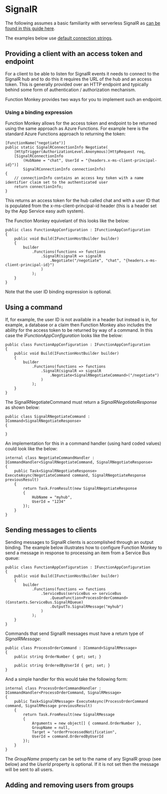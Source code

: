# SignalR

The following assumes a basic familiarity with serverless SignalR as [can be found in this guide here](https://docs.microsoft.com/en-us/azure/azure-signalr/signalr-concept-azure-functions).

The examples below use [default connection strings](/crosscutting/connectionStrings.md).

## Providing a client with an access token and endpoint

For a client to be able to listen for SignalR events it needs to connect to the SignalR hub and to do this it requires the URL of the hub and an access token. This is generally provided over an HTTP endpoint and typically behind some form of authentication / authorization mechanism.

Function Monkey provides two ways for you to implement such an endpoint.

### Using a binding expression

Function Monkey allows for the access token and endpoint to be returned using the same approach as Azure Functions. For example here is the standard Azure Functions approach to returning the token:

    [FunctionName("negotiate")]
    public static SignalRConnectionInfo Negotiate(
        [HttpTrigger(AuthorizationLevel.Anonymous)]HttpRequest req, 
        [SignalRConnectionInfo
            (HubName = "chat", UserId = "{headers.x-ms-client-principal-id}")]
            SignalRConnectionInfo connectionInfo)
    {
        // connectionInfo contains an access key token with a name identifier claim set to the authenticated user
        return connectionInfo;
    }

This returns an access token for the hub called chat and with a user ID that is populated from the x-ms-client-principal-id header (this is a header set by the App Service easy auth system).

The Function Monkey equivelant of this looks like the below:

    public class FunctionAppConfiguration : IFunctionAppConfiguration
    {
        public void Build(IFunctionHostBuilder builder)
        {
            builder
                .Functions(functions => functions
                    .SignalR(signalR => signalR
                        .Negotiate("/negotiate", "chat", "{headers.x-ms-client-principal-id}")
                    )
                );
        }
    }

Note that the user ID binding expression is optional.

## Using a command

If, for example, the user ID is not available in a header but instead is in, for example, a database or a claim then Function Monkey also includes the ability for the access token to be returned by way of a command. In this case the _IFunctionAppConfiguration_ looks like the below:

    public class FunctionAppConfiguration : IFunctionAppConfiguration
    {
        public void Build(IFunctionHostBuilder builder)
        {
            builder
                .Functions(functions => functions
                    .SignalR(signalR => signalR
                        .Negotiate<SignalRNegotiateCommand>("/negotiate")
                    )
                );
        }
    }

The SignalRNegotiateCommand must return a _SignalRNegotiateResponse_ as shown below:

    public class SignalRNegotiateCommand : ICommand<SignalRNegotiateResponse>
    {
        
    }

An implementation for this in a command handler (using hard coded values) could look like the below:

    internal class NegotiateCommandHandler : ICommandHandler<SignalRNegotiateCommand, SignalRNegotiateResponse>
    {
        public Task<SignalRNegotiateResponse> ExecuteAsync(NegotiateCommand command, SignalRNegotiateResponse previousResult)
        {
            return Task.FromResult(new SignalRNegotiateResponse
            {
                HubName = "myhub",
                UserId = "1234"
            });
        }
    }

## Sending messages to clients

Sending messages to SignalR clients is accomplished through an output binding. The example below illustrates how to configure Function Monkey to send a message in response to processing an item from a Service Bus queue:

    public class FunctionAppConfiguration : IFunctionAppConfiguration
    {
        public void Build(IFunctionHostBuilder builder)
        {
            builder
                .Functions(functions => functions
                    .ServiceBus(serviceBus => serviceBus
                        .QueueFunction<ProcessOrderCommand>(Constants.ServiceBus.SignalRQueue)
                        .OutputTo.SignalRMessage("myhub")  
                    )
                );
        }
    }

Commands that send SignalR messages must have a return type of _SignalRMessage_:

    public class ProcessOrderCommand : ICommand<SignalRMessage>
    {
        public string OrderNumber { get; set; }

        public string OrderedByUserId { get; set; }
    }

And a simple handler for this would take the following form:

    internal class ProcessOrderCommandHandler : ICommandHandler<ProcessOrderCommand, SignalRMessage>
    {
        public Task<SignalRMessage> ExecuteAsync(ProcessOrderCommand command, SignalRMessage previousResult)
        {
            return Task.FromResult(new SignalRMessage
            {
                Arguments = new object[] { command.OrderNumber },
                GroupName = null,
                Target = "orderProcessedNotification",
                UserId = command.OrderedByUserId
            });
        }
    }

The _GroupName_ property can be set to the name of any SignalR group (see below) and the _UserId_ property is optional. If it is not set then the message will be sent to all users.

## Adding and removing users from groups
